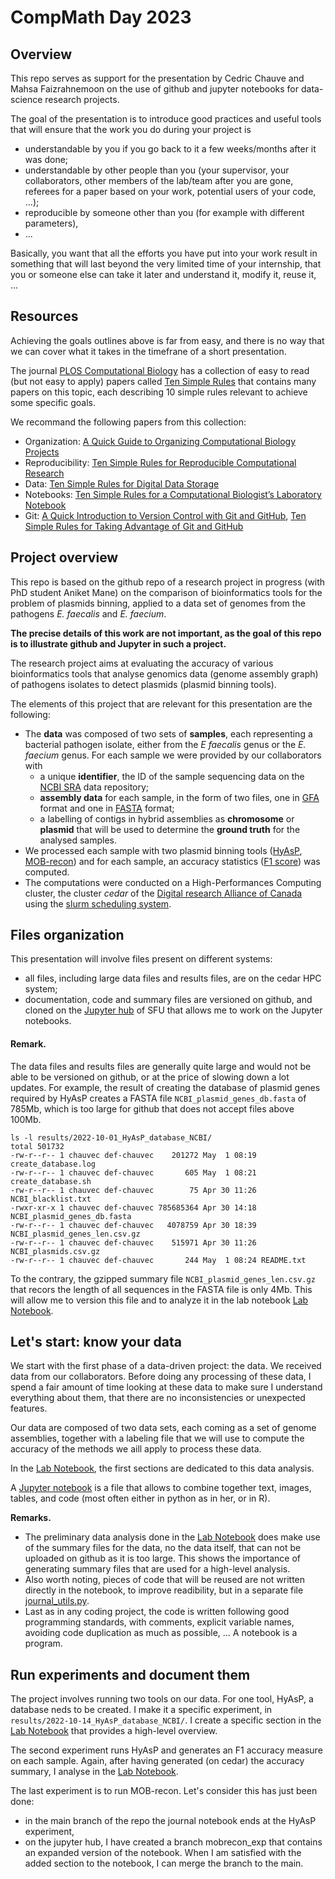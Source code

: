 # CompMath Day 2023

## Overview

This repo serves as support for the presentation by Cedric Chauve and
Mahsa Faizrahnemoon on the use of github and jupyter notebooks for
data-science research projects.

The goal of the presentation is to introduce good practices and useful tools
that will ensure that the work you do during your project is
- understandable by you if you go back to it a few weeks/months after it was done;
- understandable by other people than you (your supervisor, your collaborators,
  other members of the lab/team after you are gone, referees for a paper based
  on your work, potential users of your code, ...);
- reproducible by someone other than you (for example with different parameters),
- ...

Basically, you want that all the efforts you have put into your work
result in something that will last beyond the very limited time
of your internship, that you or someone else can take it later and
understand it, modify it, reuse it, ...


## Resources

Achieving the goals outlines above is far from easy, and there is no way that
we can cover what it takes in the timefrane of a short presentation.

The journal <a href="https://journals.plos.org/ploscompbiol/">PLOS Computational Biology</a>
has a collection of easy to read (but not easy to apply) papers called
<a href="https://collections.plos.org/collection/ten-simple-rules/">Ten Simple Rules</a>
that contains many papers on this topic, each describing 10 simple rules
relevant to achieve some specific goals.

We recommand the following papers from this collection:  
- Organization:  <a href="https://journals.plos.org/ploscompbiol/article?id=10.1371/journal.pcbi.1000424">A Quick Guide to Organizing Computational Biology Projects</a>  
- Reproducibility:  <a href="https://journals.plos.org/ploscompbiol/article?id=10.1371/journal.pcbi.1003285">Ten Simple Rules for Reproducible Computational Research</a>  
- Data:   <a href="https://journals.plos.org/ploscompbiol/article?id=10.1371/journal.pcbi.1005097">Ten Simple Rules for Digital Data Storage</a>  
- Notebooks:   <a href="https://journals.plos.org/ploscompbiol/article?id=10.1371/journal.pcbi.1004385">Ten Simple Rules for a Computational Biologist’s Laboratory Notebook</a>  
- Git:   <a href="https://journals.plos.org/ploscompbiol/article?id=10.1371/journal.pcbi.1004668">A Quick Introduction to Version Control with Git and GitHub</a>,  <a href="https://journals.plos.org/ploscompbiol/article?id=10.1371/journal.pcbi.1004947">Ten Simple Rules for Taking Advantage of Git and GitHub</a>  

## Project overview

This repo is based on the github repo of a research project in progress (with
PhD student Aniket Mane) on the comparison of bioinformatics tools for
the problem of plasmids binning, applied to a data set of genomes from
the pathogens *E. faecalis* and *E. faecium*.

**The precise details of this work are not important, as the goal of
this repo is to illustrate github and Jupyter in such a project.**

The research project aims at evaluating the accuracy of various
bioinformatics tools that analyse genomics data (genome assembly
graph) of pathogens isolates to detect plasmids (plasmid binning tools).

The elements of this project that are relevant for this presentation
are the following:
- The **data** was composed of two sets of **samples**, each representing a bacterial
  pathogen isolate, either from the *E faecalis* genus or the *E. faecium* genus.
  For each sample we were provided by our collaborators with
  - a unique **identifier**, the ID of the sample sequencing data on the
    <a href="https://www.ncbi.nlm.nih.gov/sra">NCBI SRA</a> data repository;
  - **assembly data** for each sample, in the form of two files, one in
    <a href="http://gfa-spec.github.io/GFA-spec/GFA1.html">GFA</a> format
    and one in <a href="https://www.ncbi.nlm.nih.gov/genbank/fastaformat/">FASTA</a> format;
  - a labelling of contigs in hybrid assemblies as **chromosome** or **plasmid**
    that will be used to determine the **ground truth** for the analysed samples.
- We processed each sample with two plasmid binning tools
  (<a href="https://github.com/cchauve/HyAsP">HyAsP</a>,
  <a href="https://github.com/phac-nml/mob-suite">MOB-recon</a>) and for each sample,
  an accuracy statistics (<a href="https://en.wikipedia.org/wiki/Precision_and_recall">F1 score</a>)
  was computed.
- The computations were conducted on a High-Performances Computing cluster,
  the cluster *cedar* of the <a href="https://alliancecan.ca">Digital research Alliance of Canada</a>
  using the <a href="https://docs.alliancecan.ca/wiki/Running_jobs">slurm scheduling system</a>.

## Files organization

This presentation will involve files present on different systems:
- all files, including large data files and results files, are on the cedar HPC system;
- documentation, code and summary files are versioned on github, and cloned on the 
  <a href="https://sfu.syzygy.ca">Jupyter hub</a> of SFU that allows me to work on the 
  Jupyter notebooks.

#### Remark.
The data files and results files are generally quite large and would not
be able to be versioned on github, or at the price of slowing down a lot updates.
For example, the result of creating the database of plasmid genes required by HyAsP
creates a FASTA file `NCBI_plasmid_genes_db.fasta` of 785Mb, which is too large for
github that does not accept files above 100Mb.
```
ls -l results/2022-10-01_HyAsP_database_NCBI/
total 501732
-rw-r--r-- 1 chauvec def-chauvec    201272 May  1 08:19 create_database.log
-rw-r--r-- 1 chauvec def-chauvec       605 May  1 08:21 create_database.sh
-rw-r--r-- 1 chauvec def-chauvec        75 Apr 30 11:26 NCBI_blacklist.txt
-rwxr-xr-x 1 chauvec def-chauvec 785685364 Apr 30 14:18 NCBI_plasmid_genes_db.fasta
-rw-r--r-- 1 chauvec def-chauvec   4078759 Apr 30 18:39 NCBI_plasmid_genes_len.csv.gz
-rw-r--r-- 1 chauvec def-chauvec    515971 Apr 30 11:26 NCBI_plasmids.csv.gz
-rw-r--r-- 1 chauvec def-chauvec       244 May  1 08:24 README.txt
```
To the contrary, the gzipped summary file `NCBI_plasmid_genes_len.csv.gz` that recors
the length of all sequences in the FASTA file is only 4Mb.
This will allow me to version this file and to analyze it in the lab notebook
[Lab Notebook](./results/JOURNAL.ipynb).

## Let's start: know your data

We start with the first phase of a data-driven project: the data. 
We received data from our collaborators. 
Before doing any processing of these data, I spend a fair amount of time
looking at these data to make sure I understand everything about them, 
that there are no inconsistencies or unexpected features.

Our data are composed of two data sets, each coming as a set of genome 
assemblies, together with a labeling file that we will use to compute the
accuracy of the methods we aill apply to process these data. 

In the [Lab Notebook](./results/JOURNAL.ipynb), the first sections are dedicated
to this data analysis.

A <a href="https://jupyter.org/">Jupyter notebook</a> is a file that allows to 
combine together text, images, tables, and code (most often either in python
as in her, or in R). 

**Remarks.** 
- The preliminary data analysis done in the [Lab Notebook](./results/JOURNAL.ipynb) 
  does make use of the summary files for the data, no the data itself, that can not be 
  uploaded on github as it is too large. This shows the importance of generating summary 
  files that are used for a high-level analysis. 
- Also worth noting, pieces of code that will be reused are not written directly in the 
  notebook, to improve readibility, but in a separate file [journal_utils.py](./results/journal_utils.py). 
- Last as in any coding project, the code 
  is written following good programming standards, with comments, explicit variable names, 
  avoiding code duplication as much as possible, ... A notebook is a program.

## Run experiments and document them

The project involves running two tools on our data.
For one tool, HyAsP, a database neds to be created. 
I make it a specific experiment, in `results/2022-10-14_HyAsP_database_NCBI/`.
I create a specific section in the [Lab Notebook](./results/JOURNAL.ipynb) that
provides a high-level overview.

The second experiment runs HyAsP and generates an F1 accuracy measure on each sample.
Again, after having generated (on cedar) the accuracy summary, I analyse 
in the [Lab Notebook](./results/JOURNAL.ipynb).

The last experiment is to run MOB-recon. 
Let's consider this has just been done:
- in the main branch of the repo the journal notebook ends at the HyAsP experiment,
- on the jupyter hub, I have created a branch mobrecon_exp that contains an expanded version of the notebook.
When I am satisfied with the added section to the notebook, I can merge the branch to the main.
